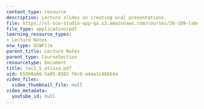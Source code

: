 ```yaml
---
content_type: resource
description: Lecture slides on creating oral presentations.
file: https://ol-ocw-studio-app-qa.s3.amazonaws.com/courses/20-109-laboratory-fundamentals-in-biological-engineering-fall-2007/65998a665a958582f6c6e4aa3c46b54a_lec1_5_atissa.pdf
file_type: application/pdf
learning_resource_types:
- Lecture Notes
ocw_type: OCWFile
parent_title: Lecture Notes
parent_type: CourseSection
resourcetype: Document
title: lec1_5_atissa.pdf
uid: 65998a66-5a95-8582-f6c6-e4aa3c46b54a
video_files:
  video_thumbnail_file: null
video_metadata:
  youtube_id: null
---
```

